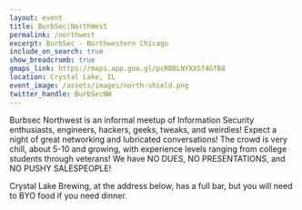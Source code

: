 ```yaml
---
layout: event
title: BurbSec|NorthWest
permalink: /northwest
excerpt: BurbSec - Northwestern Chicago
include_on_search: true
show_breadcrumb: true
gmaps_link: https://maps.app.goo.gl/pcRB8LNYXXSf4GfB8
location: Crystal Lake, IL
event_image: /assets/images/north-shield.png
twitter_handle: BurbSecNW
---
```


Burbsec Northwest is an informal meetup of Information Security enthusiasts,
engineers, hackers, geeks, tweaks, and weirdies! Expect a night of great
networking and lubricated conversations! The crowd is very chill, about 5-10
and growing, with experience levels ranging from college students through
veterans! We have NO DUES, NO PRESENTATIONS, and NO PUSHY SALESPEOPLE!

Crystal Lake Brewing, at the address below, has a full bar, but you will need
to BYO food if you need dinner.

